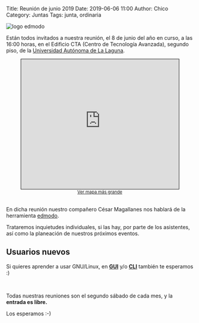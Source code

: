 Title: Reunión de junio 2019
Date: 2019-06-06 11:00
Author:  Chico
Category: Juntas
Tags: junta, ordinaria

<img class="img-fluid" src="{attach}2019-06-06-reunion-junio/logo_edmodo.jpeg" alt="logo edmodo">

<br />

Están todos invitados a nuestra reunión, el 8 de junio del año en curso, a las 16:00 horas, en el Edificio CTA (Centro de Tecnología Avanzada), segundo piso, de la [Universidad Autónoma de La Laguna](http://www.ual.mx/).

<!-- break -->

<center>
<iframe width="425" height="350" frameborder="0" scrolling="no" marginheight="0" marginwidth="0" src="https://www.openstreetmap.org/export/embed.html?bbox=-103.4356462955475%2C25.574507899056954%2C-103.42742800712587%2C25.580111141704645&amp;layer=mapnik&amp;marker=25.57730955316531%2C-103.43153715133667" style="border: 1px solid black"></iframe><br/><small><a href="https://www.openstreetmap.org/?mlat=25.57731&amp;mlon=-103.43154#map=17/25.57731/-103.43154">Ver mapa más grande</a></small>
</center>

<br />

En dicha reunión nuestro compañero César Magallanes nos hablará de la herramienta [edmodo](https://www.edmodo.com/).

Trataremos inquietudes individuales, si las hay, por parte de los asistentes, así como la planeación de nuestros próximos eventos.

## Usuarios nuevos

Si quieres aprender a usar GNU/Linux, en __[GUI](https://es.wikipedia.org/wiki/Interfaz_gr%C3%A1fica_de_usuario)__ y/o __[CLI](https://es.wikipedia.org/wiki/L%C3%ADnea_de_comandos)__ también te esperamos :) 

<br />

Todas nuestras reuniones son el segundo sábado de cada mes, y la __entrada es libre.__

Los esperamos :-)
